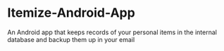 # Itemize-Android-App
An Android app that keeps records of your personal items in the internal database and backup them up in your email
